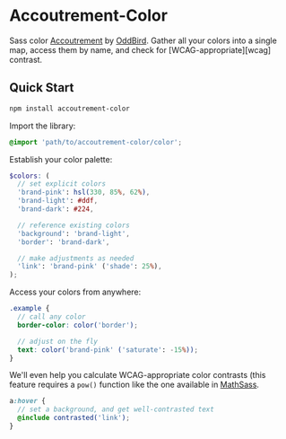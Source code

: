 Accoutrement-Color
==================

Sass color [Accoutrement][accoutrement]
by [OddBird][oddbird].
Gather all your colors into a single map,
access them by name,
and check for [WCAG-appropriate][wcag] contrast.

[accoutrement]: http://oddbird.net/accoutrement/
[oddbird]: http://oddbird.net/


Quick Start
-----------

```bash
npm install accoutrement-color
```

Import the library:

```scss
@import 'path/to/accoutrement-color/color';
```

Establish your color palette:

```scss
$colors: (
  // set explicit colors
  'brand-pink': hsl(330, 85%, 62%),
  'brand-light': #ddf,
  'brand-dark': #224,

  // reference existing colors
  'background': 'brand-light',
  'border': 'brand-dark',

  // make adjustments as needed
  'link': 'brand-pink' ('shade': 25%),
);
```

Access your colors from anywhere:

```scss
.example {
  // call any color
  border-color: color('border');

  // adjust on the fly
  text: color('brand-pink' ('saturate': -15%));
}
```

We'll even help you calculate WCAG-appropriate color contrasts
(this feature requires a `pow()` function
like the one available in [MathSass][mathsass].

```scss
a:hover {
  // set a background, and get well-contrasted text
  @include contrasted('link');
}
```

[mathsass]: https://github.com/terkel/mathsass
